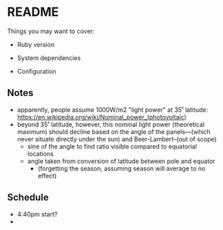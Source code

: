 # README

Things you may want to cover:

* Ruby version

* System dependencies

* Configuration


## Notes
- apparently, people assume 1000W/m2 "light power" at 35˚ latitude: https://en.wikipedia.org/wiki/Nominal_power_(photovoltaic)
- beyond 35˚ latitude, however, this nominal light power (theoretical maximum) should decline based on the angle of the panels—(which never situate directly under the sun) and Beer-Lambert–(out of scope)
  - sine of the angle to find ratio visible compared to equatorial locations
  - angle taken from conversion of latitude between pole and equator
    - (forgetting the season, assuming season will average to no effect)


## Schedule
- 4:40pm start?
-
